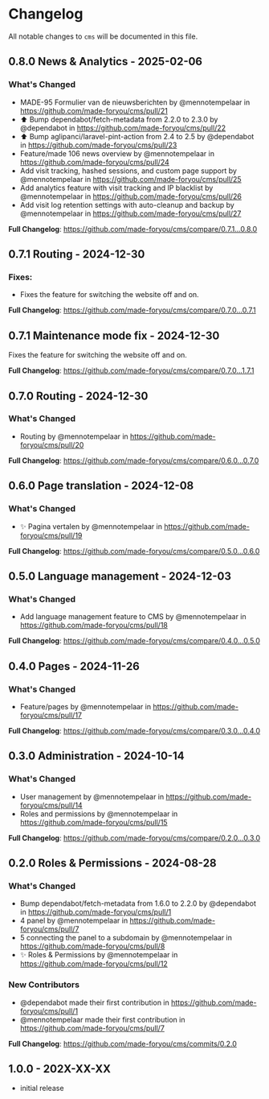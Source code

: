 # Changelog

All notable changes to `cms` will be documented in this file.

## 0.8.0 News & Analytics - 2025-02-06

### What's Changed

* MADE-95 Formulier van de nieuwsberichten by @mennotempelaar in https://github.com/made-foryou/cms/pull/21
* ⬆️ Bump dependabot/fetch-metadata from 2.2.0 to 2.3.0 by @dependabot in https://github.com/made-foryou/cms/pull/22
* ⬆️ Bump aglipanci/laravel-pint-action from 2.4 to 2.5 by @dependabot in https://github.com/made-foryou/cms/pull/23
* Feature/made 106 news overview by @mennotempelaar in https://github.com/made-foryou/cms/pull/24
* Add visit tracking, hashed sessions, and custom page support by @mennotempelaar in https://github.com/made-foryou/cms/pull/25
* Add analytics feature with visit tracking and IP blacklist by @mennotempelaar in https://github.com/made-foryou/cms/pull/26
* Add visit log retention settings with auto-cleanup and backup by @mennotempelaar in https://github.com/made-foryou/cms/pull/27

**Full Changelog**: https://github.com/made-foryou/cms/compare/0.7.1...0.8.0

## 0.7.1 Routing - 2024-12-30

### Fixes:

* Fixes the feature for switching the website off and on.

**Full Changelog**: https://github.com/made-foryou/cms/compare/0.7.0...0.7.1

## 0.7.1 Maintenance mode fix - 2024-12-30

Fixes the feature for switching the website off and on.

**Full Changelog**: https://github.com/made-foryou/cms/compare/0.7.0...1.7.1

## 0.7.0 Routing - 2024-12-30

### What's Changed

* Routing by @mennotempelaar in https://github.com/made-foryou/cms/pull/20

**Full Changelog**: https://github.com/made-foryou/cms/compare/0.6.0...0.7.0

## 0.6.0 Page translation - 2024-12-08

### What's Changed

* ✨ Pagina vertalen by @mennotempelaar in https://github.com/made-foryou/cms/pull/19

**Full Changelog**: https://github.com/made-foryou/cms/compare/0.5.0...0.6.0

## 0.5.0 Language management - 2024-12-03

### What's Changed

* Add language management feature to CMS by @mennotempelaar in https://github.com/made-foryou/cms/pull/18

**Full Changelog**: https://github.com/made-foryou/cms/compare/0.4.0...0.5.0

## 0.4.0 Pages - 2024-11-26

### What's Changed

* Feature/pages by @mennotempelaar in https://github.com/made-foryou/cms/pull/17

**Full Changelog**: https://github.com/made-foryou/cms/compare/0.3.0...0.4.0

## 0.3.0 Administration - 2024-10-14

### What's Changed

* User management by @mennotempelaar in https://github.com/made-foryou/cms/pull/14
* Roles and permissions by @mennotempelaar in https://github.com/made-foryou/cms/pull/15

**Full Changelog**: https://github.com/made-foryou/cms/compare/0.2.0...0.3.0

## 0.2.0 Roles & Permissions - 2024-08-28

### What's Changed

* Bump dependabot/fetch-metadata from 1.6.0 to 2.2.0 by @dependabot in https://github.com/made-foryou/cms/pull/1
* 4 panel by @mennotempelaar in https://github.com/made-foryou/cms/pull/7
* 5 connecting the panel to a subdomain by @mennotempelaar in https://github.com/made-foryou/cms/pull/8
* ✨  Roles & Permissions by @mennotempelaar in https://github.com/made-foryou/cms/pull/12

### New Contributors

* @dependabot made their first contribution in https://github.com/made-foryou/cms/pull/1
* @mennotempelaar made their first contribution in https://github.com/made-foryou/cms/pull/7

**Full Changelog**: https://github.com/made-foryou/cms/commits/0.2.0

## 1.0.0 - 202X-XX-XX

- initial release
